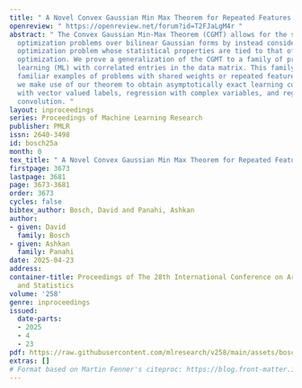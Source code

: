 ```yaml
---
title: " A Novel Convex Gaussian Min Max Theorem for Repeated Features "
openreview: " https://openreview.net/forum?id=T2FJaLgM4r "
abstract: " The Convex Gaussian Min-Max Theorem (CGMT) allows for the study of min-max
  optimization problems over bilinear Gaussian forms by instead considering an alternative
  optimization problem whose statistical properties are tied to that of the primary
  optimization. We prove a generalization of the CGMT to a family of problems in machine
  learning (ML) with correlated entries in the data matrix. This family includes various
  familiar examples of problems with shared weights or repeated features. In particular,
  we make use of our theorem to obtain asymptotically exact learning curves for regression
  with vector valued labels, regression with complex variables, and regression with
  convolution. "
layout: inproceedings
series: Proceedings of Machine Learning Research
publisher: PMLR
issn: 2640-3498
id: bosch25a
month: 0
tex_title: " A Novel Convex Gaussian Min Max Theorem for Repeated Features "
firstpage: 3673
lastpage: 3681
page: 3673-3681
order: 3673
cycles: false
bibtex_author: Bosch, David and Panahi, Ashkan
author:
- given: David
  family: Bosch
- given: Ashkan
  family: Panahi
date: 2025-04-23
address:
container-title: Proceedings of The 28th International Conference on Artificial Intelligence
  and Statistics
volume: '258'
genre: inproceedings
issued:
  date-parts:
  - 2025
  - 4
  - 23
pdf: https://raw.githubusercontent.com/mlresearch/v258/main/assets/bosch25a/bosch25a.pdf
extras: []
# Format based on Martin Fenner's citeproc: https://blog.front-matter.io/posts/citeproc-yaml-for-bibliographies/
---
```

